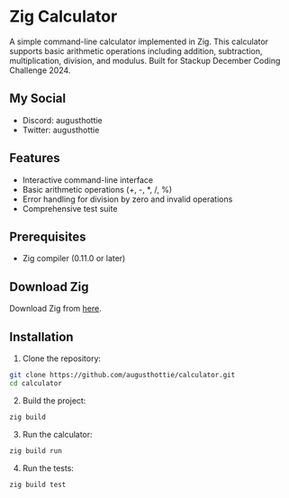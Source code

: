 # Zig Calculator

A simple command-line calculator implemented in Zig. This calculator supports basic arithmetic operations including addition, subtraction, multiplication, division, and modulus. Built for Stackup December Coding Challenge 2024.

## My Social

- Discord: augusthottie
- Twitter: augusthottie

## Features

- Interactive command-line interface
- Basic arithmetic operations (+, -, \*, /, %)
- Error handling for division by zero and invalid operations
- Comprehensive test suite

## Prerequisites

- Zig compiler (0.11.0 or later)

## Download Zig

Download Zig from [here](https://ziglang.org/download/e).

## Installation

1. Clone the repository:

```bash
git clone https://github.com/augusthottie/calculator.git
cd calculator
```

2. Build the project:

```bash
zig build
```

3. Run the calculator:

```bash
zig build run
```

4. Run the tests:

```bash
zig build test
```
